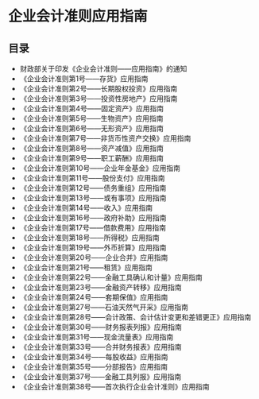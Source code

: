 # 企业会计准则应用指南

## 目录
- 财政部关于印发《企业会计准则——应用指南》的通知
- 《企业会计准则第1号——存货》应用指南
- 《企业会计准则第2号——长期股权投资》应用指南
- 《企业会计准则第3号——投资性房地产》应用指南
- 《企业会计准则第4号——固定资产》应用指南
- 《企业会计准则第5号——生物资产》应用指南
- 《企业会计准则第6号——无形资产》应用指南
- 《企业会计准则第7号——非货币性资产交换》应用指南
- 《企业会计准则第8号——资产减值》应用指南
- 《企业会计准则第9号——职工薪酬》应用指南
- 《企业会计准则第10号——企业年金基金》应用指南
- 《企业会计准则第11号——股份支付》应用指南
- 《企业会计准则第12号——债务重组》应用指南
- 《企业会计准则第13号——或有事项》应用指南
- 《企业会计准则第14号——收入》应用指南
- 《企业会计准则第16号——政府补助》应用指南
- 《企业会计准则第17号——借款费用》应用指南
- 《企业会计准则第18号——所得税》应用指南
- 《企业会计准则第19号——外币折算》应用指南
- 《企业会计准则第20号——企业合并》应用指南
- 《企业会计准则第21号——租赁》应用指南
- 《企业会计准则第22号——金融工具确认和计量》应用指南
- 《企业会计准则第23号——金融资产转移》应用指南
- 《企业会计准则第24号——套期保值》应用指南
- 《企业会计准则第27号——石油天然气开采》应用指南
- 《企业会计准则第28号——会计政策、会计估计变更和差错更正》应用指南
- 《企业会计准则第30号——财务报表列报》应用指南
- 《企业会计准则第31号——现金流量表》应用指南
- 《企业会计准则第33号——合并财务报表》应用指南
- 《企业会计准则第34号——每股收益》应用指南
- 《企业会计准则第35号——分部报告》应用指南
- 《企业会计准则第37号——金融工具列报》应用指南
- 《企业会计准则第38号——首次执行企业会计准则》应用指南
